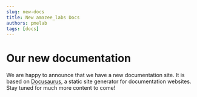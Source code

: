 ```yaml
---
slug: new-docs
title: New amazee_labs Docs
authors: pmelab
tags: [docs]
---
```


# Our new documentation

We are happy to announce that we have a new documentation site. It is based on [Docusaurus](https://docusaurus.io/), a static site generator for documentation websites. Stay tuned for much more content to come!
